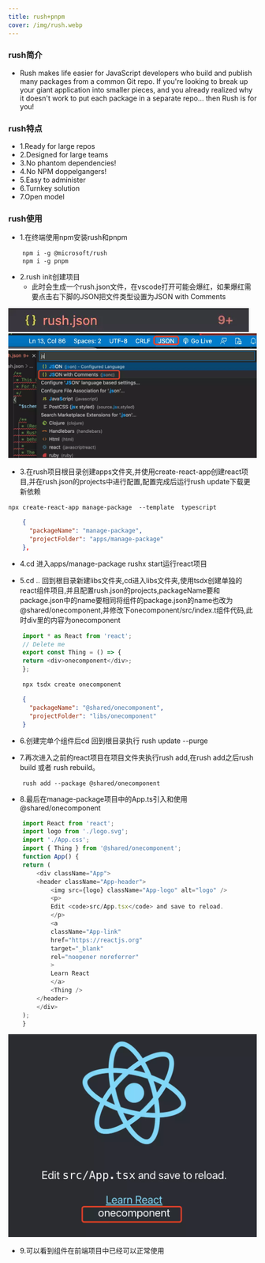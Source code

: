 ```yaml
---
title: rush+pnpm
cover: /img/rush.webp
---
```


### rush简介

- Rush makes life easier for JavaScript developers who build and publish many packages from a common Git repo. If you're looking to break up your giant application into smaller pieces, and you already realized why it doesn't work to put each package in a separate repo... then Rush is for you!

### rush特点

- 1.Ready for large repos
- 2.Designed for large teams
- 3.No phantom dependencies!
- 4.No NPM doppelgangers!
- 5.Easy to administer
- 6.Turnkey solution
- 7.Open model

### rush使用

- 1.在终端使用npm安装rush和pnpm
```shell
    npm i -g @microsoft/rush
    npm i -g pnpm
```

- 2.rush init创建项目
   - 此时会生成一个rush.json文件，在vscode打开可能会爆红，如果爆红需要点击右下脚的JSON把文件类型设置为JSON with Comments

![avatar](/img/rush1.webp)
![avatar](/img/rush2.webp)
![avatar](/img/rush3.webp)

- 3.在rush项目根目录创建apps文件夹,并使用create-react-app创建react项目,并在rush.json的projects中进行配置,配置完成后运行rush update下载更新依赖

```shell
npx create-react-app manage-package  --template  typescript 
```
```json
    {
      "packageName": "manage-package",
      "projectFolder": "apps/manage-package"
    },
```

- 4.cd 进入apps/manage-package rushx start运行react项目

- 5.cd .. 回到根目录新建libs文件夹,cd进入libs文件夹,使用tsdx创建单独的react组件项目,并且配置rush.json的projects,packageName要和package.json中的name要相同将组件的package.json的name也改为@shared/onecomponent,并修改下onecomponent/src/index.t组件代码,此时div里的内容为onecomponent


```ts
    import * as React from 'react';
    // Delete me
    export const Thing = () => {
    return <div>onecomponent</div>;
    };
``` 

```shell
    npx tsdx create onecomponent
```

```json
    {
      "packageName": "@shared/onecomponent",
      "projectFolder": "libs/onecomponent"
    }
```

  


- 6.创建完单个组件后cd 回到根目录执行 rush update --purge

- 7.再次进入之前的react项目在项目文件夹执行rush add,在rush add之后rush build 或者 rush rebuild。

```shell
    rush add --package @shared/onecomponent
```

- 8.最后在manage-package项目中的App.ts引入和使用@shared/onecomponent

```ts
    import React from 'react';
    import logo from './logo.svg';
    import './App.css';
    import { Thing } from '@shared/onecomponent';
    function App() {
    return (
        <div className="App">
        <header className="App-header">
            <img src={logo} className="App-logo" alt="logo" />
            <p>
            Edit <code>src/App.tsx</code> and save to reload.
            </p>
            <a
            className="App-link"
            href="https://reactjs.org"
            target="_blank"
            rel="noopener noreferrer"
            >
            Learn React
            </a>
            <Thing />
        </header>
        </div>
    );
    }
```
![avatar](/img/rush5.webp)
- 9.可以看到组件在前端项目中已经可以正常使用
